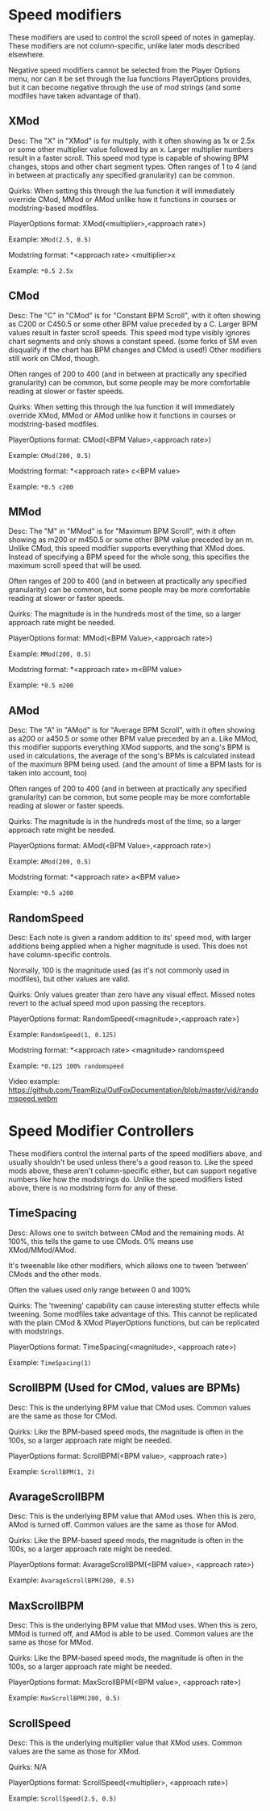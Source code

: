 # Speed modifiers
These modifiers are used to control the scroll speed of notes in gameplay. These modifiers are not column-specific, unlike later mods described elsewhere.

Negative speed modifiers cannot be selected from the Player Options menu, nor can it be set through the lua functions PlayerOptions provides, but it can become negative through the use of mod strings (and some modfiles have taken advantage of that).

## XMod
Desc: The "X" in "XMod" is for multiply, with it often showing as 1x or 2.5x or some other multiplier value followed by an x.
Larger multiplier numbers result in a faster scroll.
This speed mod type is capable of showing BPM changes, stops and other chart segment types.
Often ranges of 1 to 4 (and in between at practically any specified granularity) can be common.

Quirks: When setting this through the lua function it will immediately override CMod, MMod or AMod unlike how it functions in courses or modstring-based modfiles.

PlayerOptions format: XMod(\<multiplier\>,\<approach rate\>)

Example: `XMod(2.5, 0.5)`

Modstring format: *\<approach rate\> \<multiplier\>x

Example: `*0.5 2.5x`

## CMod
Desc: The "C" in "CMod" is for "Constant BPM Scroll", with it often showing as C200 or C450.5 or some other BPM value preceded by a C.
Larger BPM values result in faster scroll speeds.
This speed mod type visibly ignores chart segments and only shows a constant speed. (some forks of SM even disqualify if the chart has BPM changes and CMod is used!) Other modifiers still work on CMod, though.

Often ranges of 200 to 400 (and in between at practically any specified granularity) can be common, but some people may be more comfortable reading at slower or faster speeds.

Quirks: When setting this through the lua function it will immediately override XMod, MMod or AMod unlike how it functions in courses or modstring-based modfiles.

PlayerOptions format: CMod(\<BPM Value\>,\<approach rate\>)

Example: `CMod(200, 0.5)`

Modstring format: *\<approach rate\> c\<BPM value\>

Example: `*0.5 c200`

## MMod
Desc: The "M" in "MMod" is for "Maximum BPM Scroll", with it often showing as m200 or m450.5 or some other BPM value preceded by an m.
Unlike CMod, this speed modifier supports everything that XMod does.
Instead of specifying a BPM speed for the whole song, this specifies the maximum scroll speed that will be used.

Often ranges of 200 to 400 (and in between at practically any specified granularity) can be common, but some people may be more comfortable reading at slower or faster speeds.

Quirks: The magnitude is in the hundreds most of the time, so a larger approach rate might be needed.

PlayerOptions format: MMod(\<BPM Value\>,\<approach rate\>)

Example: `MMod(200, 0.5)`

Modstring format: *\<approach rate\> m\<BPM value\>

Example: `*0.5 m200`

## AMod
Desc: The "A" in "AMod" is for "Average BPM Scroll", with it often showing as a200 or a450.5 or some other BPM value preceded by an a.
Like MMod, this modifier supports everything XMod supports, and the song's BPM is used in calculations, the average of the song's BPMs is calculated instead of the maximum BPM being used. (and the amount of time a BPM lasts for is taken into account, too)

Often ranges of 200 to 400 (and in between at practically any specified granularity) can be common, but some people may be more comfortable reading at slower or faster speeds.

Quirks: The magnitude is in the hundreds most of the time, so a larger approach rate might be needed.

PlayerOptions format: AMod(\<BPM Value\>,\<approach rate\>)

Example: `AMod(200, 0.5)`

Modstring format: *\<approach rate\> a\<BPM value\>

Example: `*0.5 a200`

## RandomSpeed
Desc: Each note is given a random addition to its' speed mod, with larger additions being applied when a higher magnitude is used. This does not have column-specific controls.

Normally, 100 is the magnitude used (as it's not commonly used in modfiles), but other values are valid.

Quirks: Only values greater than zero have any visual effect. Missed notes revert to the actual speed mod upon passing the receptors.

PlayerOptions format: RandomSpeed(\<magnitude\>,\<approach rate\>)

Example: `RandomSpeed(1, 0.125)`

Modstring format: *\<approach rate> \<magnitude\> randomspeed

Example: `*0.125 100% randomspeed`

Video example: https://github.com/TeamRizu/OutFoxDocumentation/blob/master/vid/randomspeed.webm

# Speed Modifier Controllers
These modifiers control the internal parts of the speed modifiers above, and usually shouldn't be used unless there's a good reason to. Like the speed mods above, these aren't column-specific either, but can support negative numbers like how the modstrings do. Unlike the speed modifiers listed above, there is no modstring form for any of these.

## TimeSpacing
Desc: Allows one to switch between CMod and the remaining mods. At 100%, this tells the game to use CMods. 0% means use XMod/MMod/AMod.

It's tweenable like other modifiers, which allows one to tween 'between' CMods and the other mods.

Often the values used only range between 0 and 100%

Quirks: The 'tweening' capability can cause interesting stutter effects while tweening. Some modfiles take advantage of this. This cannot be replicated with the plain CMod & XMod PlayerOptions functions, but can be replicated with modstrings.

PlayerOptions format: TimeSpacing(\<magnitude\>, \<approach rate\>)

Example: `TimeSpacing(1)`

## ScrollBPM (Used for CMod, values are BPMs)
Desc: This is the underlying BPM value that CMod uses.
Common values are the same as those for CMod.

Quirks: Like the BPM-based speed mods, the magnitude is often in the 100s, so a larger approach rate might be needed.

PlayerOptions format: ScrollBPM(\<BPM value\>, \<approach rate\>)

Example: `ScrollBPM(1, 2)`

## AvarageScrollBPM
Desc: This is the underlying BPM value that AMod uses. When this is zero, AMod is turned off.
Common values are the same as those for AMod.

Quirks: Like the BPM-based speed mods, the magnitude is often in the 100s, so a larger approach rate might be needed.

PlayerOptions format: AvarageScrollBPM(\<BPM value\>, \<approach rate\>)

Example: `AvarageScrollBPM(200, 0.5)`

## MaxScrollBPM
Desc: This is the underlying BPM value that MMod uses. When this is zero, MMod is turned off, and AMod is able to be used.
Common values are the same as those for MMod.

Quirks: Like the BPM-based speed mods, the magnitude is often in the 100s, so a larger approach rate might be needed.

PlayerOptions format: MaxScrollBPM(\<BPM value\>, \<approach rate\>)

Example: `MaxScrollBPM(200, 0.5)`

## ScrollSpeed
Desc: This is the underlying multiplier value that XMod uses.
Common values are the same as those for XMod.

Quirks: N/A

PlayerOptions format: ScrollSpeed(\<multiplier\>, \<approach rate\>)

Example: `ScrollSpeed(2.5, 0.5)`
